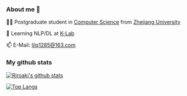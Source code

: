 ### About me 👋

👨‍🎓 Postgraduate student in [Computer Science](http://www.en.cs.zju.edu.cn/) from [Zhejiang University](http://www.zju.edu.cn/english)  

🌱 Learning NLP/DL at [K-Lab](https://github.com/zjunlp)

📫 E-Mail: lilq1285@163.com
<!--
**Riroaki/Riroaki** is a ✨ _special_ ✨ repository because its `README.md` (this file) appears on your GitHub profile.

Here are some ideas to get you started:

- 🔭 I’m currently working on ...
- 🌱 I’m currently learning ...
- 👯 I’m looking to collaborate on ...
- 🤔 I’m looking for help with ...
- 💬 Ask me about ...
- 📫 How to reach me: ...
- 😄 Pronouns: ...
- ⚡ Fun fact: ...
-->
### My github stats
[![Riroaki's github stats](https://github-readme-stats.vercel.app/api?username=Riroaki&show_icons=true&theme=tokyonight)](https://github.com/anuraghazra/github-readme-stats)

[![Top Langs](https://github-readme-stats.vercel.app/api/top-langs/?username=Riroaki&layout=compact&hide=html&theme=tokyonight)](https://github.com/anuraghazra/github-readme-stats)
